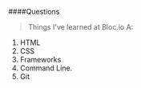 ####Questions
>Things I've learned at Bloc.io
A: 
1. HTML 
2. CSS 
3. Frameworks 
4. Command Line. 
5. Git